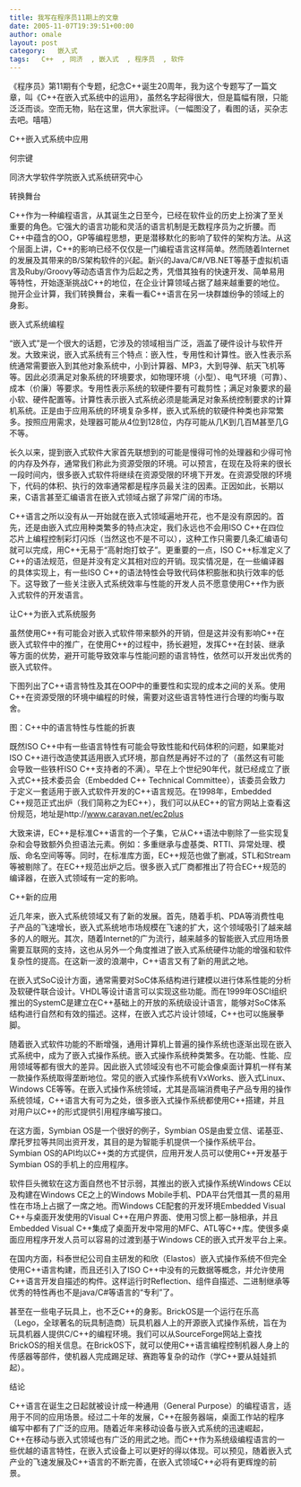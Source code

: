 ```yaml
---
title: 我写在程序员11期上的文章
date: 2005-11-07T19:39:51+00:00
author: omale
layout: post
category:   嵌入式  
tags:   C++  , 同济  , 嵌入式  , 程序员  , 软件
---
```

《程序员》第11期有个专题，纪念C++诞生20周年，我为这个专题写了一篇文章，叫《C++在嵌入式系统中的运用》，虽然名字起得很大，但是篇幅有限，只能泛泛而谈。空而无物，贴在这里，供大家批评。（一幅图没了，看图的话，买杂志去吧。嘻嘻）

C++嵌入式系统中应用
	  
何宗键
	  
同济大学软件学院嵌入式系统研究中心
	  
转换舞台
	  
C++作为一种编程语言，从其诞生之日至今，已经在软件业的历史上扮演了至关重要的角色。它强大的语言功能和灵活的语言机制是无数程序员为之折腰。而C++中蕴含的OO，GP等编程思想，更是潜移默化的影响了软件的架构方法。从这个层面上讲，C++的影响已经不仅仅是一门编程语言这样简单。然而随着Internet的发展及其带来的B/S架构软件的兴起。新兴的Java/C#/VB.NET等基于虚拟机语言及Ruby/Groovy等动态语言作为后起之秀，凭借其独有的快速开发、简单易用等特性，开始逐渐挑战C++的地位，在企业计算领域占据了越来越重要的地位。抛开企业计算，我们转换舞台，来看一看C++语言在另一块群雄纷争的领域上的身影。
	  
嵌入式系统编程
	  
&ldquo;嵌入式&rdquo;是一个很大的话题，它涉及的领域相当广泛，涵盖了硬件设计与软件开发。大致来说，嵌入式系统有三个特点：嵌入性，专用性和计算性。嵌入性表示系统通常需要嵌入到其他对象系统中，小到计算器、MP3，大到导弹、航天飞机等等。因此必须满足对象系统的环境要求，如物理环境（小型）、电气环境（可靠）、成本（价廉）等要求。专用性表示系统的软硬件要有可裁剪性；满足对象要求的最小软、硬件配置等。计算性表示嵌入式系统必须是能满足对象系统控制要求的计算机系统。正是由于应用系统的环境复杂多样，嵌入式系统的软硬件种类也非常繁多。按照应用需求，处理器可能从4位到128位，内存可能从几K到几百M甚至几G不等。
	  
长久以来，提到嵌入式软件大家首先联想到的可能是慢得可怜的处理器和少得可怜的内存及外存，通常我们称此为资源受限的环境。可以预言，在现在及将来的很长一段时间内，很多嵌入式软件将继续在资源受限的环境下开发。在资源受限的环境下，代码的体积、执行的效率通常都是程序员最关注的因素。正因如此，长期以来，C语言甚至汇编语言在嵌入式领域占据了非常广阔的市场。
	  
C++语言之所以没有从一开始就在嵌入式领域遍地开花，也不是没有原因的。首先，还是由嵌入式应用种类繁多的特点决定，我们永远也不会用ISO C++在四位芯片上编程控制彩灯闪烁（当然这也不是不可以），这种工作只需要几条汇编语句就可以完成，用C++无易于&ldquo;高射炮打蚊子&rdquo;。更重要的一点，ISO C++标准定义了C++的语法规范，但是并没有定义其相对应的开销。现实情况是，在一些编译器的具体实现上，有一些ISO C++的语法特性会导致代码体积膨胀和执行效率的低下。这导致了一些关注嵌入式系统效率与性能的开发人员不愿意使用C++作为嵌入式软件的开发语言。
	  
让C++为嵌入式系统服务
	  
虽然使用C++有可能会对嵌入式软件带来额外的开销，但是这并没有影响C++在嵌入式软件中的推广，在使用C++的过程中，扬长避短，发挥C++在封装、继承等方面的优势，避开可能导致效率与性能问题的语言特性，依然可以开发出优秀的嵌入式软件。
	  
下图列出了C++语言特性及其在OOP中的重要性和实现的成本之间的关系。使用C++在资源受限的环境中编程的时候，需要对这些语言特性进行合理的均衡与取舍。
	  
 
	  
图：C++中的语言特性与性能的折衷
	  
既然ISO C++中有一些语言特性有可能会导致性能和代码体积的问题，如果能对ISO C++进行改造使其适用嵌入式环境，那自然是再好不过的了（虽然这有可能会导致一些铁杆ISO C++支持者的不满）。早在上个世纪90年代，就已经成立了嵌入式C++技术委员会（Embedded C++ Technical Committee），该委员会致力于定义一套适用于嵌入式软件开发的C++语言规范。在1998年，Embedded C++规范正式出炉（我们简称之为EC++），我们可以从EC++的官方网站上查看这份规范，地址是http://www.caravan.net/ec2plus
	  
大致来讲，EC++是标准C++语言的一个子集，它从C++语法中剔除了一些实现复杂和会导致额外负担语法元素。例如：多重继承与虚基类、RTTI、异常处理、模版、命名空间等等。同时，在标准库方面，EC++规范也做了删减，STL和Stream等被剔除了。在EC++规范出炉之后。很多嵌入式厂商都推出了符合EC++规范的编译器，在嵌入式领域有一定的影响。
	  
C++新的应用
	  
近几年来，嵌入式系统领域又有了新的发展。首先，随着手机、PDA等消费性电子产品的飞速增长，嵌入式系统地市场规模在飞速的扩大，这个领域吸引了越来越多的人的眼光。其次，随着Internet的广为流行，越来越多的智能嵌入式应用场景需要互联网的支持，这也从另外一个角度推进了嵌入式系统硬件功能的增强和软件复杂性的提高。在这新一波的浪潮中，C++语言又有了新的用武之地。
	  
在嵌入式SoC设计方面，通常需要对SoC体系结构进行建模以进行体系性能的分析及软硬件联合设计。VHDL等设计语言可以实现这些功能。而在1999年OSCI组织推出的SystemC是建立在C++基础上的开放的系统级设计语言，能够对SoC体系结构进行自然和有效的描述。这样，在嵌入式芯片设计领域，C++也可以施展拳脚。
	  
随着嵌入式软件功能的不断增强，通用计算机上普遍的操作系统也逐渐出现在嵌入式系统中，成为了嵌入式操作系统。嵌入式操作系统种类繁多。在功能、性能、应用领域等都有很大的差异。因此嵌入式领域没有也不可能会像桌面计算机一样有某一款操作系统取得垄断地位。常见的嵌入式操作系统有VxWorks、嵌入式Linux、Windows CE等等。在嵌入式操作系统领域，尤其是高端消费电子产品专用的操作系统领域，C++语言大有可为之处，很多嵌入式操作系统都使用C++搭建，并且对用户以C++的形式提供引用程序编写接口。
	  
在这方面，Symbian OS是一个很好的例子，Symbian OS是由爱立信、诺基亚、摩托罗拉等共同出资开发，其目的是为智能手机提供一个操作系统平台。Symbian OS的API均以C++类的方式提供，应用开发人员可以使用C++开发基于Symbian OS的手机上的应用程序。
	  
软件巨头微软在这方面自然也不甘示弱，其推出的嵌入式操作系统Windows CE以及构建在Windows CE之上的Windows Mobile手机、PDA平台凭借其一贯的易用性在市场上占据了一席之地。而Windows CE配套的开发环境Embedded Visual C++与桌面开发使用的Visual C++在用户界面、使用习惯上都一脉相承，并且Embedded Visual C++集成了桌面开发中常用的MFC、ATL等C++库。使很多桌面应用程序开发人员可以容易的过渡到基于Windows CE的嵌入式开发平台上来。
	  
在国内方面，科泰世纪公司自主研发的和欣（Elastos）嵌入式操作系统不但完全使用C++语言构建，而且还引入了ISO C++中没有的元数据等概念，并允许使用C++语言开发自描述的构件。这样运行时Reflection、组件自描述、二进制继承等优秀的特性再也不是java/C#等语言的&ldquo;专利&rdquo;了。
	  
甚至在一些电子玩具上，也不乏C++的身影。BrickOS是一个运行在乐高（Lego，全球著名的玩具制造商）玩具机器人上的开源嵌入式操作系统，旨在为玩具机器人提供C/C++的编程环境。我们可以从SourceForge网站上查找BrickOS的相关信息。在BrickOS下，就可以使用C++语言编程控制机器人身上的传感器等部件，使机器人完成踢足球、赛跑等复杂的动作（学C++要从娃娃抓起）。
	  
结论
	  
C++语言在诞生之日起就被设计成一种通用（General Purpose）的编程语言，适用于不同的应用场景。经过二十年的发展，C++在服务器端，桌面工作站的程序编写中都有了广泛的应用。随着近年来移动设备与嵌入式系统的迅速崛起，C++在移动与嵌入式领域也有广泛的用武之地。而C++作为系统级编程语言的一些优越的语言特性，在嵌入式设备上可以更好的得以体现。可以预见，随着嵌入式产业的飞速发展及C++语言的不断完善，在嵌入式领域C++必将有更辉煌的前景。
	  
</a>